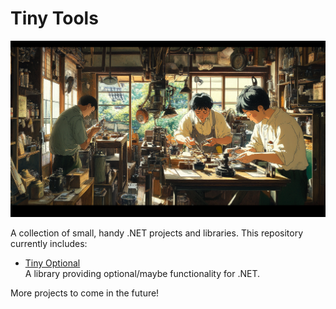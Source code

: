 # Tiny Tools

![cover.png](Assets/cover.png)

A collection of small, handy .NET projects and libraries. This repository currently includes:

- [Tiny Optional](./src/TinyOptional/README.md)  
  A library providing optional/maybe functionality for .NET.

More projects to come in the future!


